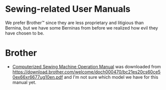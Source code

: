 # Sewing-related User Manuals

We prefer Brother™ since they are less proprietary and litigious than
Bernina, but we have some Berninas from before we realized how evil
they have chosen to be.

# Brother

- [Computerized Sewing Machine Operation Manual](Brother_Computerized_Sewing_Machine_Operation_Manual.pdf)
  was downloaded from
  <https://download.brother.com/welcome/doch000470/bc21es20cs60ce50ex66xr6677ug10en.pdf>
  and I'm not sure which model we have for this manual yet.

